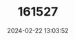 ---
title: "161527"
category: "Breviraja colesi"
draft: false
date: 2024-02-22 13:03:52
languages:
  English: ["Lightnose Skate"]
---